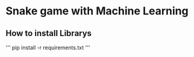 # Snake game with Machine Learning

## How to install Librarys
'''
pip install -r requirements.txt
'''
